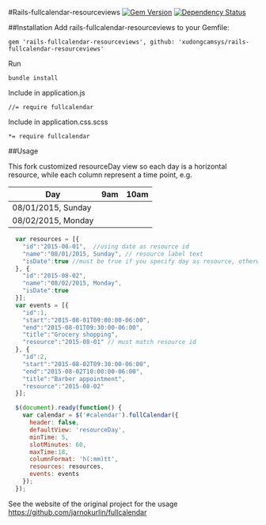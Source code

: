 #Rails-fullcalendar-resourceviews 
[![Gem Version](https://badge.fury.io/rb/rails-fullcalendar-resourceviews.svg)](http://badge.fury.io/rb/rails-fullcalendar-resourceviews) [![Dependency Status](https://gemnasium.com/peterthecoon/rails-fullcalendar-resourceviews.svg)](https://gemnasium.com/peterthecoon/rails-fullcalendar-resourceviews)

##Installation
Add rails-fullcalendar-resourceviews to your Gemfile:

``` 
gem 'rails-fullcalendar-resourceviews', github: 'xudongcamsys/rails-fullcalendar-resourceviews'
```

Run 

``` 
bundle install
```

Include in application.js

```
//= require fullcalendar
```

Include in application.css.scss

```
*= require fullcalendar
```

##Usage

This fork customized resourceDay view so each day is a horizontal resource, while each column represent a time point, e.g.

| Day                 | 9am           | 10am           |
| ------------------- | ------------- | ------------- |
| 08/01/2015, Sunday  |               |               |
| 08/02/2015, Monday  |               |               |

```javascript
  var resources = [{
    "id":"2015-08-01",  //using date as resource id
    "name":"08/01/2015, Sunday", // resource label text
    "isDate":true //must be true if you specify day as resource, otherwise, fullCalendar will treat all resources within current date
  }, {
    "id":"2015-08-02",
    "name":"08/02/2015, Monday",
    "isDate":true
  }];
  var events = [{
    "id":1,
    "start":"2015-08-01T09:00:00-06:00",
    "end":"2015-08-01T09:30:00-06:00",
    "title":"Grocery shopping",
    "resource":"2015-08-01" // must match resource id
  }, {
    "id":2,
    "start":"2015-08-02T09:30:00-06:00",
    "end":"2015-08-02T10:00:00-06:00",
    "title":"Barber appointment",
    "resource":"2015-08-02"
  }];

  $(document).ready(function() {    
    var calendar = $('#calendar').fullCalendar({
      header: false,
      defaultView: 'resourceDay',
      minTime: 5,
      slotMinutes: 60,
      maxTime:18,
      columnFormat: 'h(:mm)tt',
      resources: resources,
      events: events
    });
  });
```


See the website of the original project for the usage
https://github.com/jarnokurlin/fullcalendar
